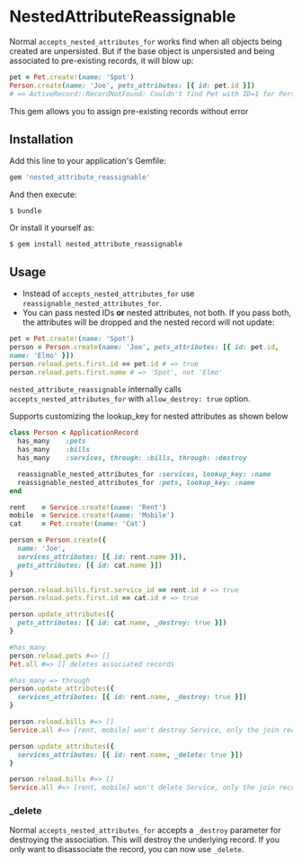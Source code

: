 # NestedAttributeReassignable

Normal `accepts_nested_attributes_for` works find when all objects being
created are unpersisted. But if the base object is unpersisted and being
associated to pre-existing records, it will blow up:

```ruby
pet = Pet.create!(name: 'Spot')
Person.create(name: 'Joe', pets_attributes: [{ id: pet.id }])
# => ActiveRecord::RecordNotFound: Couldn't find Pet with ID=1 for Person with ID=
```

This gem allows you to assign pre-existing records without error

## Installation

Add this line to your application's Gemfile:

```ruby
gem 'nested_attribute_reassignable'
```

And then execute:

    $ bundle

Or install it yourself as:

    $ gem install nested_attribute_reassignable

## Usage

* Instead of `accepts_nested_attributes_for` use
  `reassignable_nested_attributes_for`.
* You can pass nested IDs **or** nested attributes, not both. If you
  pass both, the attributes will be dropped and the nested record will
not update:

```ruby
pet = Pet.create!(name: 'Spot')
person = Person.create(name: 'Joe', pets_attributes: [{ id: pet.id,
name: 'Elmo' }])
person.reload.pets.first.id == pet.id # => true
person.reload.pets.first.name # => 'Spot', not 'Elmo'
```

`nested_attribute_reassignable` internally calls `accepts_nested_attributes_for`
with `allow_destroy: true` option.

Supports customizing the lookup_key for nested attributes as shown below

```ruby
class Person < ApplicationRecord
  has_many    :pets
  has_many    :bills
  has_many    :services, through: :bills, through: :destroy

  reassignable_nested_attributes_for :services, lookup_key: :name
  reassignable_nested_attributes_for :pets, lookup_key: :name
end

rent    = Service.create!(name: 'Rent')
mobile  = Service.create!(name: 'Mobile')
cat     = Pet.create!(name: 'Cat')

person = Person.create({
  name: 'Joe', 
  services_attributes: [{ id: rent.name }]),
  pets_attributes: [{ id: cat.name }])
}

person.reload.bills.first.service_id == rent.id # => true
person.reload.pets.first.id == cat.id # => true

person.update_attributes({
  pets_attributes: [{ id: cat.name, _destroy: true }])
}

#has_many 
person.reload.pets #=> []
Pet.all #=> [] deletes associated records

#has_many => through
person.update_attributes({
  services_attributes: [{ id: rent.name, _destroy: true }])
}

person.reload.bills #=> []
Service.all #=> [rent, mobile] won't destroy Service, only the join record

person.update_attributes({
  services_attributes: [{ id: rent.name, _delete: true }])
}

person.reload.bills #=> []
Service.all #=> [rent, mobile] won't delete Service, only the join record
```


### _delete

Normal `accepts_nested_attributes_for` accepts a `_destroy` parameter
for destroying the association. This will destroy the underlying record.
If you only want to disassociate the record, you can now use `_delete`.
